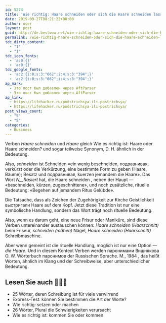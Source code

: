 ```yaml
---
id: 5274
title: 'Wie richtig: Haare schneiden oder sich die Haare schneiden lassen'
date: 2019-09-27T08:21:22+00:00
author: user
layout: post
guid: http://de.bestwow.net/wie-richtig-haare-schneiden-oder-sich-die-haare-schneiden-lassen/
permalink: /wie-richtig-haare-schneiden-oder-sich-die-haare-schneiden-lassen/
tdc_dirty_content:
  - "1"
  - "1"
tdc_icon_fonts:
  - 'a:0:{}'
  - 'a:0:{}'
tdc_google_fonts:
  - 'a:2:{i:0;s:3:"662";i:4;s:3:"394";}'
  - 'a:2:{i:0;s:3:"662";i:4;s:3:"394";}'
ap_mark:
  - Это пост был добавлен через AftParser
  - Это пост был добавлен через AftParser
ap_link:
  - https://lifehacker.ru/podstrichsya-ili-postrichsya/
  - https://lifehacker.ru/podstrichsya-ili-postrichsya/
post_views_count:
  - "5"
  - "5"
categories:
  - Business
---
```

Verben _Haare schneiden_ und _Haare_ gleich <span><span> Wie es richtig ist: Haare oder Haare schneiden? </span> </span> und sogar teilweise Synonym, D. H. ähnlich in der Bedeutung.

Also, _schneiden_ ist <span><span> Schneiden </span> </span> «ein wenig beschneiden, подравнивая, verkürzt oder die Verkürzung, eine bestimmte Form zu geben (Haare, Bäume); Besatz und подравнивая, kuerzen jemandem die Haare». Das Wort _N__Rasiert_ hat, die <span><span> Haare schneiden </span> </span>, neben der Haupt — «beschneiden, kürzen, zugeschnittene», und noch zusätzliche, rituelle Bedeutung: «Begehen auf jemandem Ritus Gelübde».

Die Tatsache, dass als Zeichen der Zugehörigkeit zur Kirche Geistlichkeit выстригали Haare auf dem Kopf. Jetzt diese Tradition ist nur eine symbolische Handlung, sondern das Wort trägt noch rituelle Bedeutung.

Also, wenn es darum geht, eine neue Frisur oder Maniküre, sind diese Verben untereinander austauschen können: _Haare schneiden (Haarschnitt)_ beim Friseur, _schneiden (mähen)_ Nägel, _Haare schneiden (Haarschnitt)_ Schreibmaschine.

Aber wenn gemeint ist die rituelle Handlung, moglich ist nur eine Option — _die Haare_. Und in diesem Kontext Verben werden паронимами <span><span> Вишнякова O. W. Wörterbuch паронимов der Russischen Sprache. M., 1984 </span> </span>, das heißt Worten, ähnlich im Klang und der Schreibweise, aber unterschiedlicher Bedeutung.

<div>
  <h2 class="read-also__title">
    <span>Lesen Sie auch</span> <span>📕📌🤓 </span>
  </h2>
  
  <ul class="read-also__list">
    <li>
      25 Wörter, deren Schreibung ist für viele verwirrend
    </li>
    <li>
      Express-Test: können Sie bestimmen die Art der Worte?
    </li>
    <li>
      Wie richtig: setzen oder machen
    </li>
    <li>
      26 Wörter, Plural die Schwierigkeiten verursacht
    </li>
    <li>
      Wie es richtig ist: kommen Sie oder kommen
    </li>
  </ul>
</div>